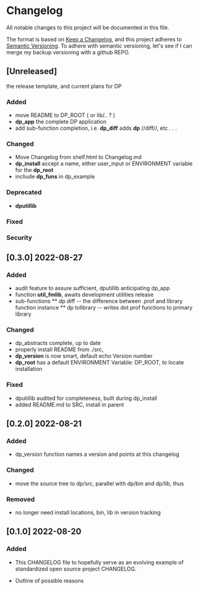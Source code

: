 
# Changelog

All notable changes to this project will be documented in this file.

The format is based on [Keep a
Changelog](https://keepachangelog.com/en/1.0.0/), and this project
adheres to [Semantic Versioning](https://semver.org/spec/v2.0.0.html).
To adhere with semantic versioning, let's see if I can merge my backup
versioning with a github REPO.

## [Unreleased]

  the release template, and current plans for DP

### Added

* move README to DP_ROOT ( or lib/.. ? )
* **dp_app** the complete DP application
* add sub-function completion, i.e.  **dp_diff** adds **dp** //diff//,
  etc . . .

### Changed

* Move Changelog from shelf.html to Changelog.md
* **dp_install** accept a name, either user_input or ENVIRONMENT
  variable for the **dp_root**
* incliude **dp_funs** in dp_example

### Deprecated

* **dputillib** 

### Fixed

### Security


## [0.3.0] 2022-08-27

### Added

* audit feature to assure sufficient, dputillib anticipating dp_app
* function **util_fmlib**, awaits development utilities release
* sub-functions
** dp diff -- the difference between .prof and library function instance
** dp tolibrary -- writes dot prof functions to primary library


### Changed

* dp_abstracts complete, up to date
* properly install README from ./src,
* **dp_version** is now smart, default echo Version number
* **dp_root** has a default ENVIRONMENT Variable:  DP_ROOT, to locate installation

### Fixed

* dputillib audited for completeness, built during dp_install
* added README.md to SRC, install in parent

## [0.2.0]  2022-08-21

### Added

+ dp_version function names a version and points at this changelog

### Changed

+ move the source tree to dp/src, parallel with dp/bin and dp/lib, thus

### Removed

+ no longer need install locations, bin, lib in version tracking

## [0.1.0] 2022-08-20

### Added

* This CHANGELOG file to hopefully serve as an evolving example of
  standardized open source project CHANGELOG.

*  Outline of possible reasons


